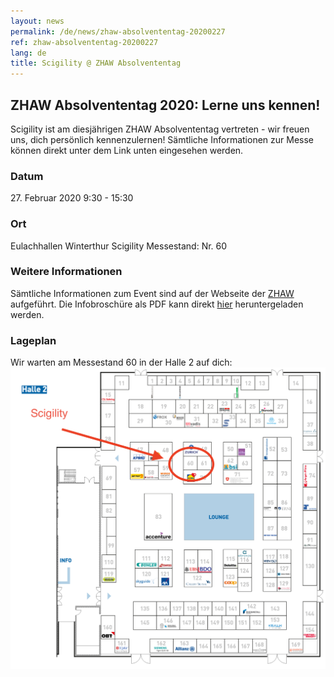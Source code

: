 ```yaml
---
layout: news
permalink: /de/news/zhaw-absolvententag-20200227
ref: zhaw-absolvententag-20200227
lang: de
title: Scigility @ ZHAW Absolvententag
---
```


## ZHAW Absolvententag 2020: Lerne uns kennen!

Scigility ist am diesjährigen ZHAW Absolvententag vertreten - wir freuen uns, dich persönlich kennenzulernen! Sämtliche Informationen zur Messe können direkt unter dem Link unten eingesehen werden.

### Datum
27\. Februar 2020 9:30 - 15:30

### Ort
Eulachhallen Winterthur
Scigility Messestand: Nr. 60

### Weitere Informationen
Sämtliche Informationen zum Event sind auf der Webseite der <a href='https://www.absolvententag.ch/absolvententag-zhaw/'>ZHAW</a> aufgeführt. Die Infobroschüre als PDF kann direkt <a href='https://www.absolvententag.ch/wp-content/uploads/2020/01/f7c6b361e325d8aaf3ff9131c6749cbb53784dbf.pdf'>hier</a> heruntergeladen werden.

### Lageplan
Wir warten am Messestand 60 in der Halle 2 auf dich:<br>
<img src='/assets/img/news/scigility_zhaw_absolvententag_2020.png'>